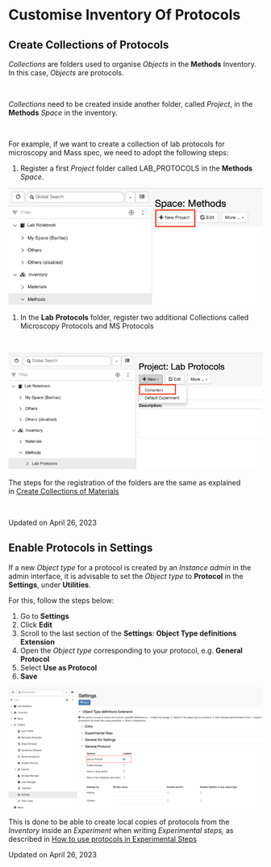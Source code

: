 Customise Inventory Of Protocols
====
 
## Create Collections of Protocols



  
*Collections* are folders used to organise *Objects* in the **Methods**
Inventory. In this case, *Objects* are protocols.

 

*Collections* need to be created inside another folder, called
*Project*, in the **Methods** *Space* in the inventory.

 

For example, if we want to create a collection of lab protocols for
microscopy and Mass spec, we need to adopt the following steps:

1.  Register a first *Project* folder called LAB\_PROTOCOLS in the
    **Methods** *Space*.

![image info](img/create-project-methods.png)

1.  In the **Lab** **Protocols** folder, register two additional
    Collections called Microscopy Protocols and MS Protocols

 

![image info](img/create-collection-lab-protocols.png)

  
The steps for the registration of the folders are the same as explained
in [Create Collections of
Materials](https://openbis.readthedocs.io/en/latest/user-documentation/general-admin-users/admins-documentation/customise-inventory-of-materials-and-samples.html#create-collections-of-materials)  
  

 

Updated on April 26, 2023
 
## Enable Protocols in Settings



  
If a new *Object type* for a protocol is created by an *Instance admin*
in the admin interface, it is advisable to set the *Object type* to
**Protocol** in the **Settings**, under **Utilities**.

  
For this, follow the steps below:  
  

1.  Go to **Settings**
2.  Click **Edit**
3.  Scroll to the last section of the **Settings**: **Object Type
    definitions Extension**
4.  Open the *Object type* corresponding to your protocol, e.g.
    **General Protocol**
5.  Select **Use as Protocol**
6.  **Save**

![image info](img/settings-enable-protocol-1024x488.png)

  
This is done to be able to create local copies of protocols from the
*Inventory* inside an *Experiment* when writing *Experimental steps,* as
described in [How to use protocols in Experimental
Steps](https://openbis.readthedocs.io/en/latest/user-documentation/general-users/lab-notebook.html#how-to-use-protocols-in-experimental-steps)

Updated on April 26, 2023
